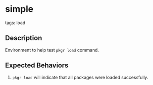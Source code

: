 # simple

tags: load

 ## Description
Environment to help test `pkgr load` command.

 ## Expected Behaviors
1. `pkgr load` will indicate that all packages were loaded successfully.

